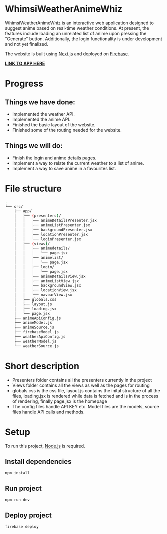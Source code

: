 # WhimsiWeatherAnimeWhiz

WhimsiWeatherAnimeWhiz is an interactive web application designed to suggest anime based on real-time weather conditions. At present, the features include loading an unrelated list of anime upon pressing the "Generate" button. Additionally, the login functionality is under development and not yet finalized.

The website is built using [Next.js](https://nextjs.org//) and deployed on [Firebase](https://firebase.google.com/).

**[LINK TO APP HERE](https://whimsiweatheranimewhiz--test-xqclsibd.web.app)**

# Progress

## Things we have done:

- Implemented the weather API.
- Implemented the anime API.
- Finished the basic layout of the website.
- Finished some of the routing needed for the website.

## Things we will do:

- Finish the login and anime details pages.
- Implement a way to relate the current weather to a list of anime.
- Implement a way to save anime in a favourites list.

# File structure

```bash
.
└── src/
    ├── app/
    │   ├── (presenters)/
    │   │   ├── animeDetailsPresenter.jsx
    │   │   ├── animeListPresenter.jsx
    │   │   ├── backgroundPresenter.jsx
    │   │   ├── locationPresenter.jsx
    │   │   └── loginPresenter.jsx
    │   ├── (views)/
    │   │   ├── animedetails/
    │   │   │   └── page.jsx
    │   │   ├── animelist/
    │   │   │   └── page.jsx
    │   │   ├── login/
    │   │   │   └── page.jsx
    │   │   ├── animeDetailsView.jsx
    │   │   ├── animeListView.jsx
    │   │   ├── backgroundView.jsx
    │   │   ├── locationView.jsx
    │   │   └── navbarView.jsx
    │   ├── globals.css
    │   ├── layout.js
    │   ├── loading.jsx
    │   └── page.jsx
    ├── animeApiConfig.js
    ├── animeModel.js
    ├── animeSource.js
    ├── firebaseModel.js
    ├── weatherApiConfig.js
    ├── weatherModel.js
    └── weatherSource.js
```

# Short description

- Presenters folder contains all the presenters currently in the project
- Views folder contains all the views as well as the pages for routing
- globals.css is the css file, layout.js contains the inital structure of all the files, loading.jsx is rendered while data is fetched and is in the process of rendering, finally page.jsx is the homepage
- The config files handle API KEY etc. Model files are the models, source files handle API calls and methods.

# Setup

To run this project, [Node.js](https://nodejs.org/en/) is required.

## Install dependencies

    npm install

## Run project

    npm run dev

## Deploy project

    firebase deploy
